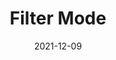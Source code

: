 ---
layout: page
title:  "Filter Mode"
menu_title: "Filter"
published: true
draft: true
date:               2021-12-09
last_modified_at:   
order: 20
---